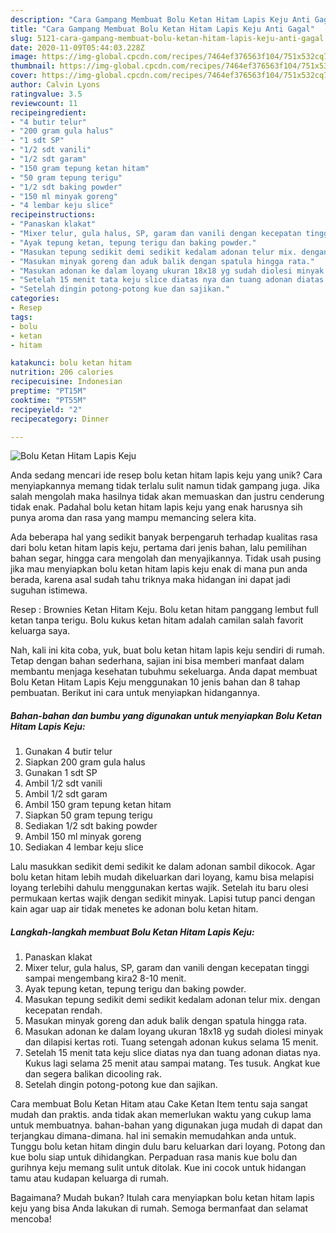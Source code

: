 ```yaml
---
description: "Cara Gampang Membuat Bolu Ketan Hitam Lapis Keju Anti Gagal"
title: "Cara Gampang Membuat Bolu Ketan Hitam Lapis Keju Anti Gagal"
slug: 5121-cara-gampang-membuat-bolu-ketan-hitam-lapis-keju-anti-gagal
date: 2020-11-09T05:44:03.228Z
image: https://img-global.cpcdn.com/recipes/7464ef376563f104/751x532cq70/bolu-ketan-hitam-lapis-keju-foto-resep-utama.jpg
thumbnail: https://img-global.cpcdn.com/recipes/7464ef376563f104/751x532cq70/bolu-ketan-hitam-lapis-keju-foto-resep-utama.jpg
cover: https://img-global.cpcdn.com/recipes/7464ef376563f104/751x532cq70/bolu-ketan-hitam-lapis-keju-foto-resep-utama.jpg
author: Calvin Lyons
ratingvalue: 3.5
reviewcount: 11
recipeingredient:
- "4 butir telur"
- "200 gram gula halus"
- "1 sdt SP"
- "1/2 sdt vanili"
- "1/2 sdt garam"
- "150 gram tepung ketan hitam"
- "50 gram tepung terigu"
- "1/2 sdt baking powder"
- "150 ml minyak goreng"
- "4 lembar keju slice"
recipeinstructions:
- "Panaskan klakat"
- "Mixer telur, gula halus, SP, garam dan vanili dengan kecepatan tinggi sampai mengembang kira2 8-10 menit."
- "Ayak tepung ketan, tepung terigu dan baking powder."
- "Masukan tepung sedikit demi sedikit kedalam adonan telur mix. dengan kecepatan rendah."
- "Masukan minyak goreng dan aduk balik dengan spatula hingga rata."
- "Masukan adonan ke dalam loyang ukuran 18x18 yg sudah diolesi minyak dan dilapisi kertas roti. Tuang setengah adonan kukus selama 15 menit."
- "Setelah 15 menit tata keju slice diatas nya dan tuang adonan diatas nya. Kukus lagi selama 25 menit atau sampai matang. Tes tusuk. Angkat kue dan segera balikan dicooling rak."
- "Setelah dingin potong-potong kue dan sajikan."
categories:
- Resep
tags:
- bolu
- ketan
- hitam

katakunci: bolu ketan hitam 
nutrition: 206 calories
recipecuisine: Indonesian
preptime: "PT15M"
cooktime: "PT55M"
recipeyield: "2"
recipecategory: Dinner

---
```



![Bolu Ketan Hitam Lapis Keju](https://img-global.cpcdn.com/recipes/7464ef376563f104/751x532cq70/bolu-ketan-hitam-lapis-keju-foto-resep-utama.jpg)

Anda sedang mencari ide resep bolu ketan hitam lapis keju yang unik? Cara menyiapkannya memang tidak terlalu sulit namun tidak gampang juga. Jika salah mengolah maka hasilnya tidak akan memuaskan dan justru cenderung tidak enak. Padahal bolu ketan hitam lapis keju yang enak harusnya sih punya aroma dan rasa yang mampu memancing selera kita.

Ada beberapa hal yang sedikit banyak berpengaruh terhadap kualitas rasa dari bolu ketan hitam lapis keju, pertama dari jenis bahan, lalu pemilihan bahan segar, hingga cara mengolah dan menyajikannya. Tidak usah pusing jika mau menyiapkan bolu ketan hitam lapis keju enak di mana pun anda berada, karena asal sudah tahu triknya maka hidangan ini dapat jadi suguhan istimewa.

Resep : Brownies Ketan Hitam Keju. Bolu ketan hitam panggang lembut full ketan tanpa terigu. Bolu kukus ketan hitam adalah camilan salah favorit keluarga saya.


Nah, kali ini kita coba, yuk, buat bolu ketan hitam lapis keju sendiri di rumah. Tetap dengan bahan sederhana, sajian ini bisa memberi manfaat dalam membantu menjaga kesehatan tubuhmu sekeluarga. Anda dapat membuat Bolu Ketan Hitam Lapis Keju menggunakan 10 jenis bahan dan 8 tahap pembuatan. Berikut ini cara untuk menyiapkan hidangannya.

<!--inarticleads1-->

##### Bahan-bahan dan bumbu yang digunakan untuk menyiapkan Bolu Ketan Hitam Lapis Keju:

1. Gunakan 4 butir telur
1. Siapkan 200 gram gula halus
1. Gunakan 1 sdt SP
1. Ambil 1/2 sdt vanili
1. Ambil 1/2 sdt garam
1. Ambil 150 gram tepung ketan hitam
1. Siapkan 50 gram tepung terigu
1. Sediakan 1/2 sdt baking powder
1. Ambil 150 ml minyak goreng
1. Sediakan 4 lembar keju slice


Lalu masukkan sedikit demi sedikit ke dalam adonan sambil dikocok. Agar bolu ketan hitam lebih mudah dikeluarkan dari loyang, kamu bisa melapisi loyang terlebihi dahulu menggunakan kertas wajik. Setelah itu baru olesi permukaan kertas wajik dengan sedikit minyak. Lapisi tutup panci dengan kain agar uap air tidak menetes ke adonan bolu ketan hitam. 

<!--inarticleads2-->

##### Langkah-langkah membuat Bolu Ketan Hitam Lapis Keju:

1. Panaskan klakat
1. Mixer telur, gula halus, SP, garam dan vanili dengan kecepatan tinggi sampai mengembang kira2 8-10 menit.
1. Ayak tepung ketan, tepung terigu dan baking powder.
1. Masukan tepung sedikit demi sedikit kedalam adonan telur mix. dengan kecepatan rendah.
1. Masukan minyak goreng dan aduk balik dengan spatula hingga rata.
1. Masukan adonan ke dalam loyang ukuran 18x18 yg sudah diolesi minyak dan dilapisi kertas roti. Tuang setengah adonan kukus selama 15 menit.
1. Setelah 15 menit tata keju slice diatas nya dan tuang adonan diatas nya. Kukus lagi selama 25 menit atau sampai matang. Tes tusuk. Angkat kue dan segera balikan dicooling rak.
1. Setelah dingin potong-potong kue dan sajikan.


Cara membuat Bolu Ketan Hitam atau Cake Ketan Item tentu saja sangat mudah dan praktis. anda tidak akan memerlukan waktu yang cukup lama untuk membuatnya. bahan-bahan yang digunakan juga mudah di dapat dan terjangkau dimana-dimana. hal ini semakin memudahkan anda untuk. Tunggu bolu ketan hitam dingin dulu baru keluarkan dari loyang. Potong dan kue bolu siap untuk dihidangkan. Perpaduan rasa manis kue bolu dan gurihnya keju memang sulit untuk ditolak. Kue ini cocok untuk hidangan tamu atau kudapan keluarga di rumah. 

Bagaimana? Mudah bukan? Itulah cara menyiapkan bolu ketan hitam lapis keju yang bisa Anda lakukan di rumah. Semoga bermanfaat dan selamat mencoba!
